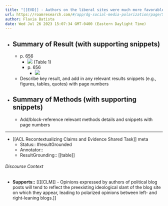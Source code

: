 ```yaml
---
title: "[[EVD]] - Authors on the liberal sites were much more favorable toward left-leaning people and groups than authors on the conservative sites. In addition, those on the left- and right-leaning sites were more extreme than those at the moderate blog on this variable - [[@suhayForgingBondsBurning2015]]"
url: https://roamresearch.com/#/app/dg-social-media-polarization/page/SVzr-eboO
author: Flavia Batista
date: Wed Jul 26 2023 15:07:34 GMT-0400 (Eastern Daylight Time)
---
```


- ## Summary of Result (with supporting snippets)
    - p. 656
        - ![](https://firebasestorage.googleapis.com/v0/b/firescript-577a2.appspot.com/o/imgs%2Fapp%2Fdg-social-media-polarization%2FUNAYgZDGrT.08.20%20PM.png?alt=media&token=fa4a31f0-3e6d-47d8-88ab-e05678e1a38a) (Table 1)
        - p. 656
            - ![](https://firebasestorage.googleapis.com/v0/b/firescript-577a2.appspot.com/o/imgs%2Fapp%2Fdg-social-media-polarization%2FAGRwtR8uRz.17.39%20PM.png?alt=media&token=b6756d93-39fd-4e2b-afef-187f88c5f729)
    - Describe key result, and add in any relevant results snippets (e.g., figures, tables, quotes) with page numbers
- ## Summary of Methods (with supporting snippets)
    - Add/block-reference relevant methods details and snippets with page numbers
- ---
- [[ACL Recontextualizing Claims and Evidence Shared Task]] meta
    - Status:: #resultGrounded
    - Annotator::
    - ResultGrounding:: [[table]]

###### Discourse Context

- **Supports::** [[[[CLM]] - Opinions expressed by authors of political blog posts will tend to reflect the preexisting ideological slant of the blog site on which they appear, leading to polarized opinions between left- and right-leaning blogs.]]
